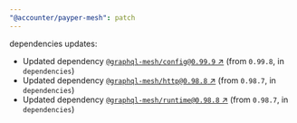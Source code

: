 ```yaml
---
"@accounter/payper-mesh": patch
---
```

dependencies updates:
  - Updated dependency [`@graphql-mesh/config@0.99.9` ↗︎](https://www.npmjs.com/package/@graphql-mesh/config/v/0.99.9) (from `0.99.8`, in `dependencies`)
  - Updated dependency [`@graphql-mesh/http@0.98.8` ↗︎](https://www.npmjs.com/package/@graphql-mesh/http/v/0.98.8) (from `0.98.7`, in `dependencies`)
  - Updated dependency [`@graphql-mesh/runtime@0.98.8` ↗︎](https://www.npmjs.com/package/@graphql-mesh/runtime/v/0.98.8) (from `0.98.7`, in `dependencies`)

